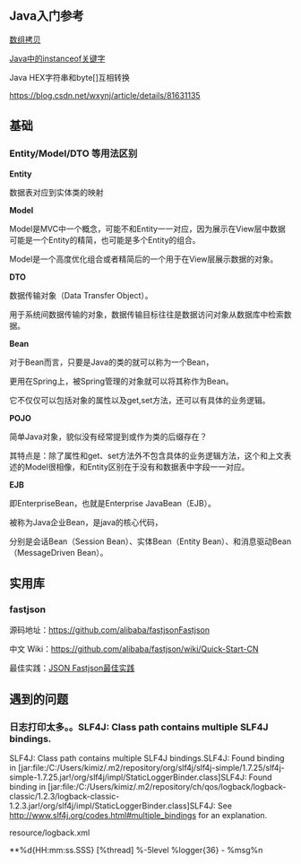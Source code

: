## Java入门参考

[数组拷贝](http://blog.csdn.net/lazy_p/article/details/7365324/)

[Java中的instanceof关键字](https://www.cnblogs.com/rodney/archive/2005/08/18/instanceof.html)

Java HEX字符串和byte[]互相转换

https://blog.csdn.net/wxynj/article/details/81631135



## 基础

### Entity/Model/DTO 等用法区别

**Entity**

数据表对应到实体类的映射

**Model**

Model是MVC中一个概念，可能不和Entity一一对应，因为展示在View层中数据可能是一个Entity的精简，也可能是多个Entity的组合。

Model是一个高度优化组合或者精简后的一个用于在View层展示数据的对象。

**DTO**

数据传输对象（Data Transfer Object）。

用于系统间数据传输的对象，数据传输目标往往是数据访问对象从数据库中检索数据。

**Bean**

对于Bean而言，只要是Java的类的就可以称为一个Bean，

更用在Spring上，被Spring管理的对象就可以将其称作为Bean。

它不仅仅可以包括对象的属性以及get,set方法，还可以有具体的业务逻辑。

**POJO**

简单Java对象，貌似没有经常提到或作为类的后缀存在？

其特点是：除了属性和get、set方法外不包含具体的业务逻辑方法，这个和上文表述的Model很相像，和Entity区别在于没有和数据表中字段一一对应。

**EJB**

即EnterpriseBean，也就是Enterprise JavaBean（EJB）。

被称为Java企业Bean，是java的核心代码，

分别是会话Bean（Session Bean）、实体Bean（Entity Bean）、和消息驱动Bean（MessageDriven Bean）。



## 实用库

### fastjson

源码地址：https://github.com/alibaba/fastjsonFastjson 

中文 Wiki：https://github.com/alibaba/fastjson/wiki/Quick-Start-CN

最佳实践：[JSON Fastjson最佳实践](https://github.com/alibaba/fastjson/wiki/Best-Practice-for-JSON-Fastjson%EF%BC%88JSON-Fastjson%E6%9C%80%E4%BD%B3%E5%AE%9E%E8%B7%B5%EF%BC%89)



## 遇到的问题

### 日志打印太多。。SLF4J: Class path contains multiple SLF4J bindings.

SLF4J: Class path contains multiple SLF4J bindings.SLF4J: Found binding in [jar:file:/C:/Users/kimiz/.m2/repository/org/slf4j/slf4j-simple/1.7.25/slf4j-simple-1.7.25.jar!/org/slf4j/impl/StaticLoggerBinder.class]SLF4J: Found binding in [jar:file:/C:/Users/kimiz/.m2/repository/ch/qos/logback/logback-classic/1.2.3/logback-classic-1.2.3.jar!/org/slf4j/impl/StaticLoggerBinder.class]SLF4J: See http://www.slf4j.org/codes.html#multiple_bindings for an explanation.



resource/logback.xml

<configuration>
<appender name="STDOUT" class="ch.qos.logback.core.ConsoleAppender">*<!-- encoders are assigned the type**ch.qos.logback.classic.encoder.PatternLayoutEncoder by default -->*<encoder><pattern>%d{HH:mm:ss.SSS} [%thread] %-5level %logger{36} - %msg%n</pattern></encoder></appender>
<root level="error"><appender-ref ref="STDOUT" /></root>

</configuration>